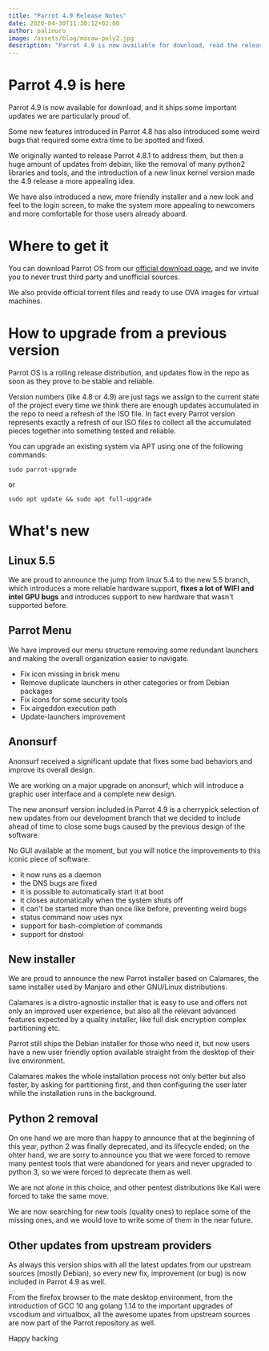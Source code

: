 ```yaml
---
title: "Parrot 4.9 Release Notes"
date: 2020-04-30T11:30:12+02:00
author: palinuro
image: /assets/blog/macaw-poly2.jpg
description: "Parrot 4.9 is now available for download, read the release notes"
---
```


# Parrot 4.9 is here

Parrot 4.9 is now available for download, and it ships some important updates we are particularly proud of.

Some new features introduced in Parrot 4.8 has also introduced some weird bugs that required some extra time to be spotted and fixed.

We originally wanted to release Parrot 4.8.1 to address them, but then a huge amount of updates from debian, like the removal of many python2 libraries and tools, and the introduction of a new linux kernel version made the 4.9 release a more appealing idea.

We have also introduced a new, more friendly installer and a new look and feel to the login screen, to make the system more appealing to newcomers and more comfortable for those users already aboard.

# Where to get it

You can download Parrot OS from our [official download page](https://parrotsec.org/download), and we invite you to never trust third party and unofficial sources.

We also provide official torrent files and ready to use OVA images for virtual machines.

# How to upgrade from a previous version

Parrot OS is a rolling release distribution, and updates flow in the repo as soon as they prove to be stable and reliable.

Version numbers (like 4.8 or 4.9) are just tags we assign to the current state of the project every time we think there are enough updates accumulated in the repo to need a refresh of the ISO file. In fact every Parrot version represents exactly a refresh of our ISO files to collect all the accumulated pieces together into something tested and reliable.

You can upgrade an existing system via APT using one of the following commands:

`sudo parrot-upgrade`

or

`sudo apt update && sudo apt full-upgrade`


# What's new

## Linux 5.5

We are proud to announce the jump from linux 5.4 to the new 5.5 branch, which introduces a more reliable hardware support, **fixes a lot of WIFI and intel GPU bugs** and introduces support to new hardware that wasn't supported before.

## Parrot Menu

We have improved our menu structure removing some redundant launchers and making the overall organization easier to navigate.

* Fix icon missing in brisk menu
* Remove duplicate launchers in other categories or from Debian packages
* Fix icons for some security tools
* Fix airgeddon execution path
* Update-launchers improvement

## Anonsurf

Anonsurf received a significant update that fixes some bad behaviors and improve its overall design.

We are working on a major upgrade on anonsurf, which will introduce a graphic user interface and a complete new design.

The new anonsurf version included in Parrot 4.9 is a cherrypick selection of new updates from our development branch that we decided to include ahead of time to close some bugs caused by the previous design of the software.

No GUI available at the moment, but you will notice the improvements to this iconic piece of software.

* it now runs as a daemon
* the DNS bugs are fixed
* it is possible to automatically start it at boot
* it closes automatically when the system shuts off
* it can't be started more than once like before, preventing weird bugs
* status command now uses nyx
* support for bash-completion of commands
* support for dnstool


## New installer

We are proud to announce the new Parrot installer based on Calamares, the same installer used by Manjaro and other GNU/Linux distributions.

Calamares is a distro-agnostic installer that is easy to use and offers not only an improved user experience, but also all the relevant advanced features expected by a quality installer, like full disk encryption complex partitioning etc.

Parrot still ships the Debian installer for those who need it, but now users have a new user friendly option available straight from the desktop of their live environment.

Calamares makes the whole installation process not only better but also faster, by asking for partitioning first, and then configuring the user later while the installation runs in the background.


## Python 2 removal

On one hand we are more than happy to announce that at the beginning of this year, python 2 was finally deprecated, and its lifecycle ended; on the ohter hand, we are sorry to announce you that we were forced to remove many pentest tools that were abandoned for years and never upgraded to python 3, so we were forced to deprecate them as well.

We are not alone in this choice, and other pentest distributions like Kali were forced to take the same move.

We are now searching for new tools (quality ones) to replace some of the missing ones, and we would love to write some of them in the near future.

## Other updates from upstream providers

As always this version ships with all the latest updates from our upstream sources (mostly Debian), so every new fix, improvement (or bug) is now included in Parrot 4.9 as well.

From the firefox browser to the mate desktop environment, from the introduction of GCC 10 ang golang 1.14 to the important upgrades of vscodium and virtualbox, all the awesome upates from upstream sources are now part of the Parrot repository as well.







Happy hacking
